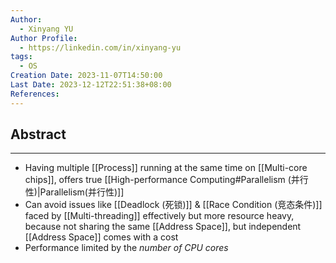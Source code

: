 ```yaml
---
Author:
  - Xinyang YU
Author Profile:
  - https://linkedin.com/in/xinyang-yu
tags:
  - OS
Creation Date: 2023-11-07T14:50:00
Last Date: 2023-12-12T22:51:38+08:00
References:
---
```

## Abstract
---
- Having multiple [[Process]] running at the same time on [[Multi-core chips]], offers true [[High-performance Computing#Parallelism (并行性)|Parallelism(并行性)]]
- Can avoid issues like [[Deadlock (死锁)]] & [[Race Condition (竞态条件)]] faced by [[Multi-threading]] effectively but more resource heavy, because not sharing the same [[Address Space]], but independent [[Address Space]] comes with a cost 
- Performance limited by the *number of CPU cores*